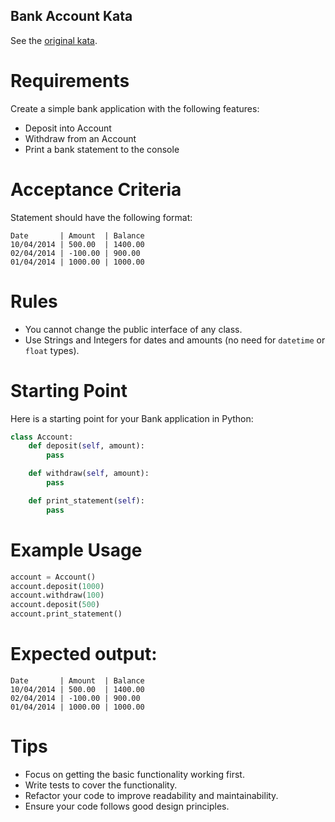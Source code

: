 Bank Account Kata
-----------------
See the [original kata](https://www.codurance.com/katas/bank).

# Requirements
Create a simple bank application with the following features:

* Deposit into Account
* Withdraw from an Account
* Print a bank statement to the console

# Acceptance Criteria
Statement should have the following format:
```text
Date       | Amount  | Balance
10/04/2014 | 500.00  | 1400.00
02/04/2014 | -100.00 | 900.00
01/04/2014 | 1000.00 | 1000.00
```

# Rules
* You cannot change the public interface of any class.
* Use Strings and Integers for dates and amounts (no need for `datetime` or `float` types).

# Starting Point
Here is a starting point for your Bank application in Python:

```python
class Account:
    def deposit(self, amount):
        pass

    def withdraw(self, amount):
        pass

    def print_statement(self):
        pass

```
		
# Example Usage
```python
account = Account()
account.deposit(1000)
account.withdraw(100)
account.deposit(500)
account.print_statement()
```

# Expected output:

```text
Date       | Amount  | Balance
10/04/2014 | 500.00  | 1400.00
02/04/2014 | -100.00 | 900.00
01/04/2014 | 1000.00 | 1000.00
```
		
# Tips
* Focus on getting the basic functionality working first.
* Write tests to cover the functionality.
* Refactor your code to improve readability and maintainability.
* Ensure your code follows good design principles.

